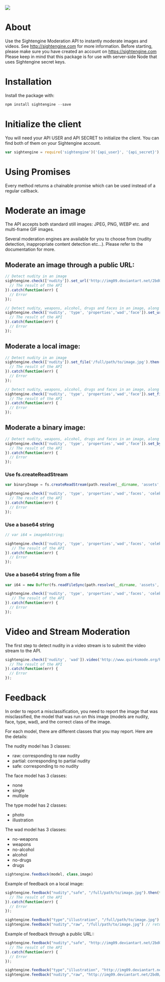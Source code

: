   <a href="https://travis-ci.org/Sightengine/client-nodejs">
   <img src="https://travis-ci.org/Sightengine/client-nodejs.svg?branch=master">
  </a>

# About

Use the Sightengine Moderation API to instantly moderate images and videos. See http://sightengine.com for more information.
Before starting, please make sure you have created an account on https://sightengine.com
Please keep in mind that this package is for use with server-side Node that uses Sightengine secret keys.

# Installation
Install the package with:
```javascript
npm install sightengine --save
```

# Initialize the client

You will need your API USER and API SECRET to initialize the client. You can find both of them on your Sightengine account.
```javascript
var sightengine = require('sightengine')('{api_user}', '{api_secret}');
```

# Using Promises
Every method returns a chainable promise which can be used instead of a regular callback.

# Moderate an image
The API accepts both standard still images: JPEG, PNG, WEBP etc. and multi-frame GIF images.

Several moderation engines are available for you to choose from (nudity detection, inappropriate content detection etc...). Please refer to the documentation for more.

## Moderate an image through a public URL:

```javascript
// Detect nudity in an image
sightengine.check(['nudity']).set_url('http://img09.deviantart.net/2bd0/i/2009/276/c/9/magic_forrest_wallpaper_by_goergen.jpg').then(function(result) {
  // The result of the API
}).catch(function(err) {
  // Error
});

// Detect nudity, weapons, alcohol, drugs and faces in an image, along with image properties and type
sightengine.check(['nudity', 'type', 'properties','wad','face']).set_url('http://img09.deviantart.net/2bd0/i/2009/276/c/9/magic_forrest_wallpaper_by_goergen.jpg').then(function(result) {
  // The result of the API
}).catch(function(err) {
  // Error
});
```

## Moderate a local image:
```javascript
// Detect nudity in an image
sightengine.check(['nudity']).set_file('/full/path/to/image.jpg').then(function(result) {
  // The result of the API
}).catch(function(err) {
  // Error
});

// Detect nudity, weapons, alcohol, drugs and faces in an image, along with image properties and type
sightengine.check(['nudity', 'type', 'properties','wad','face']).set_file('/full/path/to/image.jpg').then(function(result) {
  // The result of the API
}).catch(function(err) {
  // Error
});
```

## Moderate a binary image:
```javascript
// Detect nudity, weapons, alcohol, drugs and faces in an image, along with image properties and type
sightengine.check(['nudity', 'type', 'properties','wad','face']).set_bytes(binary_image).then(function(result) {
  // The result of the API
}).catch(function(err) {
  // Error
});
```

### Use fs.createReadStream
```javascript
var binaryImage = fs.createReadStream(path.resolve(__dirname, 'assets', 'image.jpg'));

sightengine.check(['nudity', 'type', 'properties','wad','faces', 'celebrities']).set_bytes(binaryImage).then(function(result) {
  // The result of the API
}).catch(function(err) {
  // Error
});
```

### Use a base64 string
```javascript
// var i64 = image64string;

sightengine.check(['nudity', 'type', 'properties','wad','faces', 'celebrities']).set_bytes(i64, 'image.png').then(function(result) {
   // The result of the API
}).catch(function(err) {
  // Error
});
```

### Use a base64 string from a file
```javascript
var i64 = new Buffer(fs.readFileSync(path.resolve(__dirname, 'assets', 'image.jpg'))).toString('base64');

sightengine.check(['nudity', 'type', 'properties','wad','faces', 'celebrities']).set_bytes(i64, 'image.png').then(function(result) {
   // The result of the API
}).catch(function(err) {
  // Error
});
```

# Video and Stream Moderation
The first step to detect nudity in a video stream is to submit the video stream to the API.

```javascript
sightengine.check(['nudity', 'wad']).video('http://www.quirksmode.org/html5/videos/big_buck_bunny.webm', 'https://example.com/yourcallback').then(function(result) {
  // The result of the API
}).catch(function(err) {
  // Error
});
```

# Feedback
In order to report a misclassification, you need to report the image that was misclassified, the model that was run on this image (models are nudity, face, type, wad), and the correct class of the image.

For each model, there are different classes that you may report. Here are the details:

The nudity model has 3 classes:
 * raw: corresponding to raw nudity
 * partial: corresponding to partial nudity
 * safe: corresponding to no nudity

The face model has 3 classes:
 * none
 * single
 * multiple
 
The type model has 2 classes:
* photo
* illustration

The wad model has 3 classes:
* no-weapons
* weapons
* no-alcohol
* alcohol
* no-drugs
* drugs
 
``` javascript
sightengine.feedback(model, class,image)
```
Example of feedback on a local image:
```javascript
sightengine.feedback("nudity","safe", "/full/path/to/image.jpg").then(function(result) {
  // The result of the API
}).catch(function(err) {
  // Error
});

sightengine.feedback("type","illustration", "/full/path/to/image.jpg") // return a promise
sightengine.feedback("nudity","raw", "/full/path/to/image.jpg") // return a promise
```
Example of feedback through a public URL::
```javascript
sightengine.feedback("nudity","safe", "http://img09.deviantart.net/2bd0/i/2009/276/c/9/magic_forrest_wallpaper_by_goergen.jpg").then(function(result) {
  // The result of the API
}).catch(function(err) {
  // Error
});

sightengine.feedback("type","illustration", "http://img09.deviantart.net/2bd0/i/2009/276/c/9/magic_forrest_wallpaper_by_goergen.jpg") // return a promise
sightengine.feedback("nudity","raw", "http://img09.deviantart.net/2bd0/i/2009/276/c/9/magic_forrest_wallpaper_by_goergen.jpg") // return a promise
```
